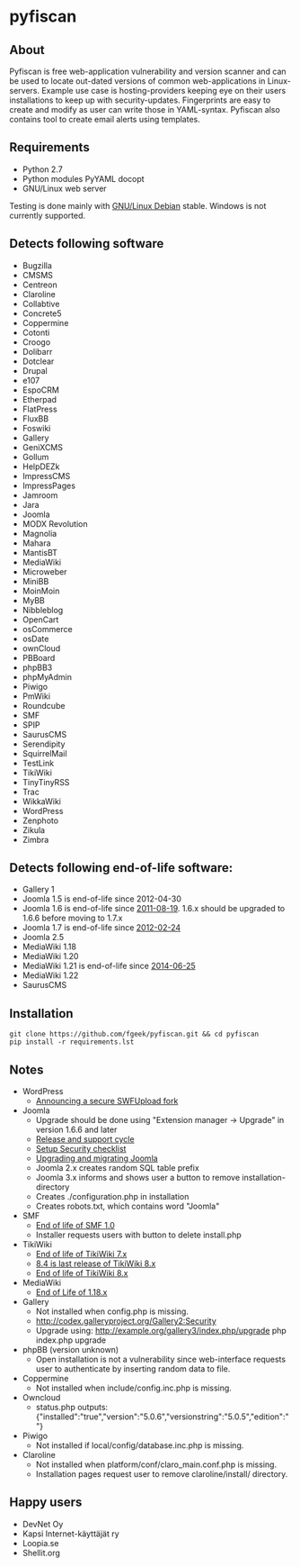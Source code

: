 pyfiscan
========

About
-----

Pyfiscan is free web-application vulnerability and version scanner and can be
used to locate out-dated versions of common web-applications in Linux-servers.
Example use case is hosting-providers keeping eye on their users installations
to keep up with security-updates. Fingerprints are easy to create and modify as
user can write those in YAML-syntax. Pyfiscan also contains tool to create
email alerts using templates.

Requirements
------------

* Python 2.7
* Python modules PyYAML docopt
* GNU/Linux web server

Testing is done mainly with [GNU/Linux Debian](http://www.debian.org/) stable.
Windows is not currently supported.

Detects following software
--------------------------

* Bugzilla
* CMSMS
* Centreon
* Claroline
* Collabtive
* Concrete5
* Coppermine
* Cotonti
* Croogo
* Dolibarr
* Dotclear
* Drupal
* e107
* EspoCRM
* Etherpad
* FlatPress
* FluxBB
* Foswiki
* Gallery
* GeniXCMS
* Gollum
* HelpDEZk
* ImpressCMS
* ImpressPages
* Jamroom
* Jara
* Joomla
* MODX Revolution
* Magnolia
* Mahara
* MantisBT
* MediaWiki
* Microweber
* MiniBB
* MoinMoin
* MyBB
* Nibbleblog
* OpenCart
* osCommerce
* osDate
* ownCloud
* PBBoard
* phpBB3
* phpMyAdmin
* Piwigo
* PmWiki
* Roundcube
* SMF
* SPIP
* SaurusCMS
* Serendipity
* SquirrelMail
* TestLink
* TikiWiki
* TinyTinyRSS
* Trac
* WikkaWiki
* WordPress
* Zenphoto
* Zikula
* Zimbra

Detects following end-of-life software:
---------------------------------------

* Gallery 1
* Joomla 1.5 is end-of-life since 2012-04-30
* Joomla 1.6 is end-of-life since [2011-08-19](http://www.joomla.org/announcements/release-news/5380-joomla-170-released.html). 1.6.x should be upgraded to 1.6.6 before moving to 1.7.x
* Joomla 1.7 is end-of-life since [2012-02-24](http://www.joomla.org/announcements/release-news/5411-joomla-175-released.html)
* Joomla 2.5
* MediaWiki 1.18
* MediaWiki 1.20
* MediaWiki 1.21 is end-of-life since [2014-06-25](http://lists.wikimedia.org/pipermail/mediawiki-announce/2014-June/000153.html)
* MediaWiki 1.22
* SaurusCMS

Installation
------------

    git clone https://github.com/fgeek/pyfiscan.git && cd pyfiscan
    pip install -r requirements.lst

Notes
-----

* WordPress
  * [Announcing a secure SWFUpload fork](http://make.wordpress.org/core/2013/06/21/secure-swfupload/)
* Joomla
  * Upgrade should be done using "Extension manager -> Upgrade" in version 1.6.6 and later
  * [Release and support cycle](http://docs.joomla.org/Release_and_support_cycle)
  * [Setup Security checklist](http://docs.joomla.org/Security_Checklist_4_-_Joomla_Setup)
  * [Upgrading and migrating Joomla](http://docs.joomla.org/Upgrading_and_Migrating_Joomla)
  * Joomla 2.x creates random SQL table prefix
  * Joomla 3.x informs and shows user a button to remove installation-directory
  * Creates ./configuration.php in installation
  * Creates robots.txt, which contains word "Joomla"
* SMF
  * [End of life of SMF 1.0](http://www.simplemachines.org/community/index.php?P=e9a84908ee7f5c03d14c5ece4b58406e&topic=472913.0)
  * Installer requests users with button to delete install.php
* TikiWiki
  * [End of life of TikiWiki 7.x](http://info.tiki.org/article182-Tiki-8-1-Now-Available-End-of-Life-for-Tiki-7-x)
  * [8.4 is last release of TikiWiki 8.x](http://info.tiki.org/article191-Tiki-Releases-8-4)
  * [End of life of TikiWiki 8.x](http://info.tiki.org/article195-Tiki-Releases-9-0)
* MediaWiki
  * [End of Life of 1.18.x](http://www.mediawiki.org/wiki/Version_lifecycle)
* Gallery
  * Not installed when config.php is missing.
  * http://codex.galleryproject.org/Gallery2:Security
  * Upgrade using:
      http://example.org/gallery3/index.php/upgrade
      php index.php upgrade
* phpBB (version unknown)
  * Open installation is not a vulnerability since web-interface requests user to authenticate by inserting random data to file.
* Coppermine
  * Not installed when include/config.inc.php is missing.
* Owncloud
  * status.php outputs: {"installed":"true","version":"5.0.6","versionstring":"5.0.5","edition":""}
* Piwigo
  * Not installed if local/config/database.inc.php is missing.
* Claroline
  * Not installed when platform/conf/claro_main.conf.php is missing.
  * Installation pages request user to remove claroline/install/ directory.

Happy users
-----------

* DevNet Oy
* Kapsi Internet-käyttäjät ry
* Loopia.se
* Shellit.org
